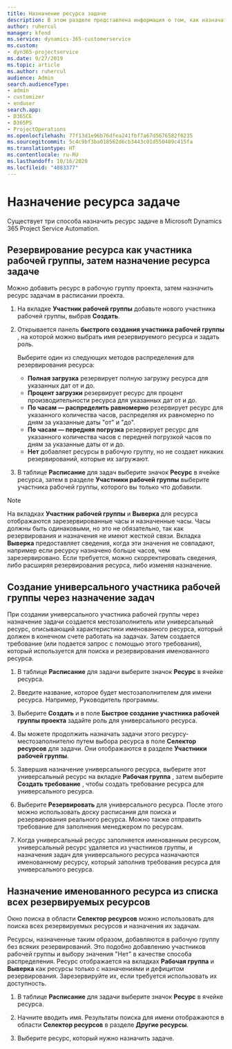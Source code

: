 ```yaml
---
title: Назначение ресурса задаче
description: В этом разделе представлена информация о том, как назначать ресурсы задачам.
author: ruhercul
manager: kfend
ms.service: dynamics-365-customerservice
ms.custom:
- dyn365-projectservice
ms.date: 9/27/2019
ms.topic: article
ms.author: ruhercul
audience: Admin
search.audienceType:
- admin
- customizer
- enduser
search.app:
- D365CE
- D365PS
- ProjectOperations
ms.openlocfilehash: 77f13d1e96b76dfea241fbf7a67d5676582f0235
ms.sourcegitcommit: 5c4c9bf3ba018562d6cb3443c01d550489c415fa
ms.translationtype: HT
ms.contentlocale: ru-RU
ms.lasthandoff: 10/16/2020
ms.locfileid: "4083377"
---
```

# <a name="assign-a-resource-to-a-task"></a>Назначение ресурса задаче

Существует три способа назначить ресурс задаче в Microsoft Dynamics 365 Project Service Automation.

## <a name="book-a-resource-as-a-team-member-and-then-assign-the-resource-to-a-task"></a>Резервирование ресурса как участника рабочей группы, затем назначение ресурса задаче

Можно добавить ресурс в рабочую группу проекта, затем назначить ресурс задачам в расписании проекта.

1. На вкладке **Участник рабочей группы** добавьте нового участника рабочей группы, выбрав **Создать**. 

2. Открывается панель **быстрого создания участника рабочей группы** , на которой можно выбрать имя резервируемого ресурса и задать роль. 

    Выберите один из следующих методов распределения для резервирования ресурса:

    - **Полная загрузка** резервирует полную загрузку ресурса для указанных дат от и до.
    - **Процент загрузки** резервирует ресурс для процент производительности ресурса для указанных дат от и до.
    - **По часам — распределить равномерно** резервирует ресурс для указанного количества часов, распределяя их равномерно по дням за указанные даты "от" и "до".
    - **По часам — передняя погрузка** резервирует ресурс для указанного количества часов с передней погрузкой часов по дням за указанные даты от и до.
    - **Нет** добавляет ресурсы в рабочую группу, но не создает никаких резервирований, которые их загружают.

3. В таблице **Расписание** для задач выберите значок **Ресурс** в ячейке ресурса, затем в разделе **Участники рабочей группы** выберите участника рабочей группы, которого вы только что добавили. 

> [!NOTE]
> На вкладках **Участник рабочей группы** и **Выверка** для ресурса отображаются зарезервированные часы и назначенные часы. Часы должны быть одинаковыми, но это не обязательно, так как резервирования и назначения не имеют жесткой связи. Вкладка **Выверка** предоставляет сведения, когда эти значения не совпадают, например если ресурсу назначено больше часов, чем зарезервировано. Если требуется, можно скорректировать сведения, либо расширяя резервирования ресурса, либо изменяя назначение.

## <a name="create-a-generic-team-member-through-task-assignment"></a>Создание универсального участника рабочей группы через назначение задач

При создании универсального участника рабочей группы через назначение задачи создается местозаполнитель или универсальный ресурс, описывающий характеристики именованного ресурса, который должен в конечном счете работать на задачах. Затем создается требование (или подается запрос с помощью этого требования), который используется для поиска и резервирования именованного ресурса.

1. В таблице **Расписание** для задачи выберите значок **Ресурс** в ячейке ресурса.

2. Введите название, которое будет местозаполнителем для имени ресурса. Например, Руководитель программы.

3. Выберите **Создать** и в поле **Быстрое создание участника рабочей группы проекта** задайте роль для универсального ресурса.

4. Вы можете продолжить назначать задачи этого ресурсу-местозаполнителю путем выбора ресурса в поле **Селектор ресурсов** для задачи. Они отображаются в разделе **Участники рабочей группы**.

5. Завершив назначение универсального ресурса, выберите этот универсальный ресурс на вкладке **Рабочая группа** , затем выберите **Создать требование** , чтобы создать требование ресурса для универсального ресурса.

6. Выберите **Резервировать** для универсального ресурса. После этого можно использовать доску расписания для поиска и резервирования реального ресурса. Можно также отправить требование для заполнения менеджером по ресурсам.

7. Когда универсальный ресурс заполняется именованным ресурсом, универсальный ресурс удаляется из участников группы, и назначения задач для универсального ресурса назначаются именованному ресурсу, который заполнив требования ресурса для универсального ресурса.

## <a name="assign-a-named-resource-from-the-list-of-all-bookable-resources"></a>Назначение именованного ресурса из списка всех резервируемых ресурсов

Окно поиска в области **Селектор ресурсов** можно использовать для поиска всех резервируемых ресурсов и назначения их задачам.

Ресурсы, назначенные таким образом, добавляются в рабочую группу без всяких резервирований. Это подобно добавлению участников рабочей группы и выбору значения "Нет" в качестве способа распределения. Ресурс отображается на вкладках **Рабочая группа** и **Выверка** как ресурсы только с назначениями и дефицитом резервирования. Зарезервируйте их, если требуется использовать их доступность.

1. В таблице **Расписание** для задачи выберите значок **Ресурс** в ячейке ресурса.

2. Начните вводить имя. Результаты поиска для имени отображаются в области **Селектор ресурсов** в разделе **Другие ресурсы**.

3. Выберите ресурс, который нужно назначить задаче.

